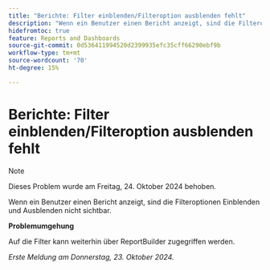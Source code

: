 ```yaml
---
title: "Berichte: Filter einblenden/Filteroption ausblenden fehlt"
description: "Wenn ein Benutzer einen Bericht anzeigt, sind die Filteroptionen Einblenden und Ausblenden nicht sichtbar."
hidefromtoc: true
feature: Reports and Dashboards
source-git-commit: 0d536411994520d2399935efc35cff66290ebf9b
workflow-type: tm+mt
source-wordcount: '70'
ht-degree: 15%

---
```



# Berichte: Filter einblenden/Filteroption ausblenden fehlt

>[!NOTE]
>
>Dieses Problem wurde am Freitag, 24. Oktober 2024 behoben.

Wenn ein Benutzer einen Bericht anzeigt, sind die Filteroptionen Einblenden und Ausblenden nicht sichtbar.

**Problemumgehung**

Auf die Filter kann weiterhin über ReportBuilder zugegriffen werden.

_Erste Meldung am Donnerstag, 23. Oktober 2024._
